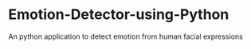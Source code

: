 # Emotion-Detector-using-Python
An python application to detect emotion from human facial expressions
